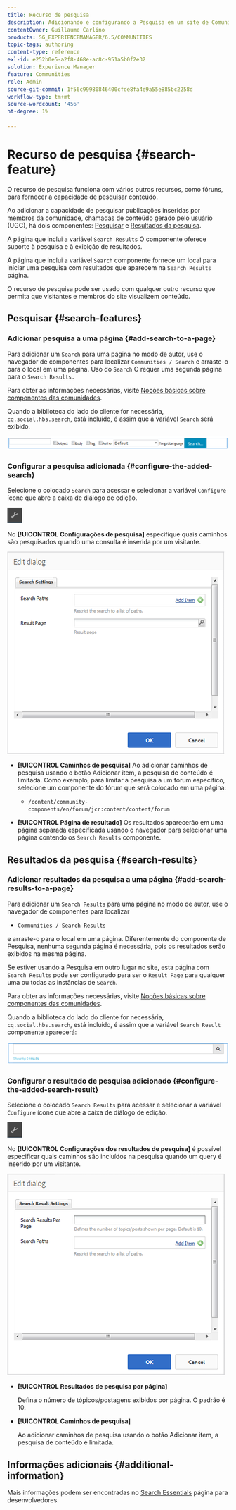 ```yaml
---
title: Recurso de pesquisa
description: Adicionando e configurando a Pesquisa em um site de Comunidades
contentOwner: Guillaume Carlino
products: SG_EXPERIENCEMANAGER/6.5/COMMUNITIES
topic-tags: authoring
content-type: reference
exl-id: e252b0e5-a2f8-468e-ac8c-951a5b0f2e32
solution: Experience Manager
feature: Communities
role: Admin
source-git-commit: 1f56c99980846400cfde8fa4e9a55e885bc2258d
workflow-type: tm+mt
source-wordcount: '456'
ht-degree: 1%

---
```


# Recurso de pesquisa {#search-feature}

O recurso de pesquisa funciona com vários outros recursos, como fóruns, para fornecer a capacidade de pesquisar conteúdo.

Ao adicionar a capacidade de pesquisar publicações inseridas por membros da comunidade, chamadas de conteúdo gerado pelo usuário (UGC), há dois componentes: [Pesquisar](#search) e [Resultados da pesquisa](#search-results).

A página que inclui a variável `Search Results` O componente oferece suporte à pesquisa e à exibição de resultados.

A página que inclui a variável `Search` componente fornece um local para iniciar uma pesquisa com resultados que aparecem na `Search Results` página.

O recurso de pesquisa pode ser usado com qualquer outro recurso que permita que visitantes e membros do site visualizem conteúdo.

## Pesquisar {#search-features}

### Adicionar pesquisa a uma página {#add-search-to-a-page}

Para adicionar um `Search` para uma página no modo de autor, use o navegador de componentes para localizar `Communities / Search` e arraste-o para o local em uma página. Uso do `Search` O requer uma segunda página para o `Search Results.`

Para obter as informações necessárias, visite [Noções básicas sobre componentes das comunidades](basics.md).

Quando a biblioteca do lado do cliente for necessária, `cq.social.hbs.search`, está incluído, é assim que a variável `Search` será exibido.

![adicionar-pesquisar](assets/add-search.png)

### Configurar a pesquisa adicionada {#configure-the-added-search}

Selecione o colocado `Search` para acessar e selecionar a variável `Configure` ícone que abre a caixa de diálogo de edição.

![configurar](assets/configure-new.png)

No **[!UICONTROL Configurações de pesquisa]** especifique quais caminhos são pesquisados quando uma consulta é inserida por um visitante.

![search-settings](assets/search-settings.png)

* **[!UICONTROL Caminhos de pesquisa]**
Ao adicionar caminhos de pesquisa usando o botão Adicionar item, a pesquisa de conteúdo é limitada. Como exemplo, para limitar a pesquisa a um fórum específico, selecione um componente do fórum que será colocado em uma página:

   * `/content/community-components/en/forum/jcr:content/content/forum`

* **[!UICONTROL Página de resultado]**
Os resultados aparecerão em uma página separada especificada usando o navegador para selecionar uma página contendo os `Search Results` componente.

## Resultados da pesquisa {#search-results}

### Adicionar resultados da pesquisa a uma página {#add-search-results-to-a-page}

Para adicionar um `Search Results` para uma página no modo de autor, use o navegador de componentes para localizar

* `Communities / Search Results`

e arraste-o para o local em uma página. Diferentemente do componente de Pesquisa, nenhuma segunda página é necessária, pois os resultados serão exibidos na mesma página.

Se estiver usando a Pesquisa em outro lugar no site, esta página com `Search Results` pode ser configurado para ser o `Result Page` para qualquer uma ou todas as instâncias de `Search`.

Para obter as informações necessárias, visite [Noções básicas sobre componentes das comunidades](basics.md).

Quando a biblioteca do lado do cliente for necessária, `cq.social.hbs.search`, está incluído, é assim que a variável `Search Result` componente aparecerá:

![resultado da pesquisa](assets/search-result1.png)

### Configurar o resultado de pesquisa adicionado {#configure-the-added-search-result}

Selecione o colocado `Search Results` para acessar e selecionar a variável `Configure` ícone que abre a caixa de diálogo de edição.

![configurar](assets/configure-new.png)

No **[!UICONTROL Configurações dos resultados de pesquisa]** é possível especificar quais caminhos são incluídos na pesquisa quando um query é inserido por um visitante.

![search-result-settings](assets/search-result-settings.png)

* **[!UICONTROL Resultados de pesquisa por página]**

  Defina o número de tópicos/postagens exibidos por página. O padrão é 10.

* **[!UICONTROL Caminhos de pesquisa]**

  Ao adicionar caminhos de pesquisa usando o botão Adicionar item, a pesquisa de conteúdo é limitada.

## Informações adicionais {#additional-information}

Mais informações podem ser encontradas no [Search Essentials](search-implementation.md) página para desenvolvedores.
